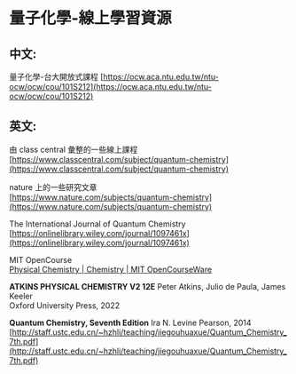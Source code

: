 # 量子化學-線上學習資源

## 中文:

量子化學-台大開放式課程 [https://ocw.aca.ntu.edu.tw/ntu-ocw/ocw/cou/101S212](https://ocw.aca.ntu.edu.tw/ntu-ocw/ocw/cou/101S212)

## 英文:

由 class central 彙整的一些線上課程  
[https://www.classcentral.com/subject/quantum-chemistry](https://www.classcentral.com/subject/quantum-chemistry)

nature 上的一些研究文章  
[https://www.nature.com/subjects/quantum-chemistry](https://www.nature.com/subjects/quantum-chemistry)

The International Journal of Quantum Chemistry  
[https://onlinelibrary.wiley.com/journal/1097461x](https://onlinelibrary.wiley.com/journal/1097461x)

MIT OpenCourse  
[Physical Chemistry | Chemistry | MIT OpenCourseWare](https://ocw.mit.edu/courses/chemistry/5-61-physical-chemistry-fall-2017/)

**ATKINS PHYSICAL CHEMISTRY V2 12E** Peter Atkins, Julio de Paula, James Keeler  
Oxford University Press, 2022

**Quantum Chemistry, Seventh Edition** Ira N. Levine Pearson, 2014  
[http://staff.ustc.edu.cn/~hzhli/teaching/jiegouhuaxue/Quantum_Chemistry_7th.pdf](http://staff.ustc.edu.cn/~hzhli/teaching/jiegouhuaxue/Quantum_Chemistry_7th.pdf)
